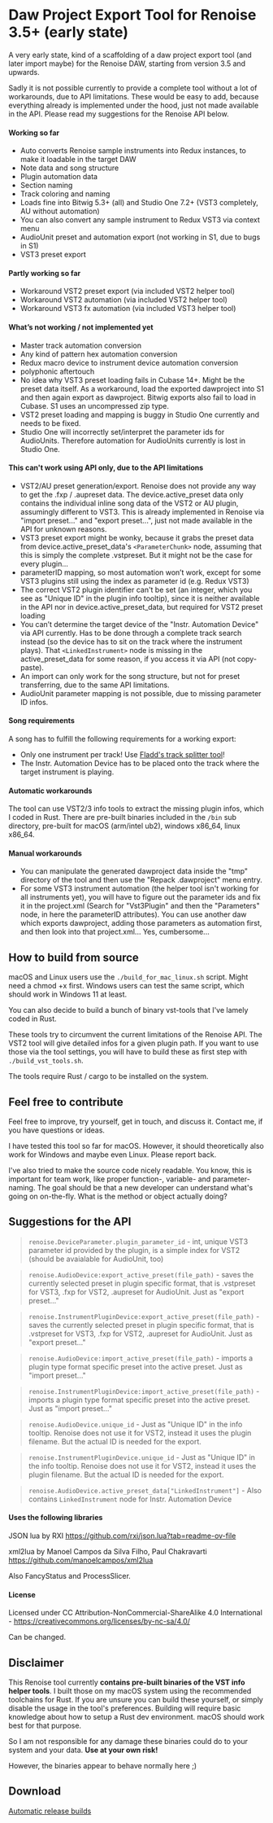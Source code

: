 # Daw Project Export Tool for Renoise 3.5+ (early state)

A very early state, kind of a scaffolding of a daw project export tool (and later import maybe) for the Renoise DAW, starting from version 3.5 and upwards.

Sadly it is not possible currently to provide a complete tool without a lot of workarounds, due to API limitations. These would be easy to add, because everything already is implemented under the hood, just not made available in the API. Please read my suggestions for the Renoise API below.

#### Working so far

- Auto converts Renoise sample instruments into Redux instances, to make it loadable in the target DAW
- Note data and song structure
- Plugin automation data
- Section naming
- Track coloring and naming
- Loads fine into Bitwig 5.3+ (all) and Studio One 7.2+ (VST3 completely, AU without automation)
- You can also convert any sample instrument to Redux VST3 via context menu
- AudioUnit preset and automation export (not working in S1, due to bugs in S1)
- VST3 preset export

#### Partly working so far

- Workaround VST2 preset export (via included VST2 helper tool)
- Workaround VST2 automation (via included VST2 helper tool)
- Workaround VST3 fx automation (via included VST3 helper tool)

#### What’s not working / not implemented yet

- Master track automation conversion
- Any kind of pattern hex automation conversion
- Redux macro device to instrument device automation conversion
- polyphonic aftertouch
- No idea why VST3 preset loading fails in Cubase 14+. Might be the preset data itself. As a workaround, load the exported dawproject into S1 and then again export as dawproject. Bitwig exports also fail to load in Cubase. S1 uses an uncompressed zip type.
- VST2 preset loading and mapping is buggy in Studio One currently and needs to be fixed.
- Studio One will incorrectly set/interpret the parameter ids for AudioUnits. Therefore automation for AudioUnits currently is lost in Studio One.

#### This can't work using API only, due to the API limitations

- VST2/AU preset generation/export. Renoise does not provide any way to get the .fxp / .aupreset data. The device.active_preset data only contains the individual inline song data of the VST2 or AU plugin, assumingly different to VST3. This is already implemented in Renoise via "import preset..." and "export preset...", just not made available in the API for unknown reasons.
- VST3 preset export might be wonky, because it grabs the preset data from device.active_preset_data's `<ParameterChunk>` node, assuming that this is simply the complete .vstpreset. But it might not be the case for every plugin...
- parameterID mapping, so most automation won’t work, except for some VST3 plugins still using the index as parameter id (e.g. Redux VST3)
- The correct VST2 plugin identifier can't be set (an integer, which you see as "Unique ID" in the plugin info tooltip), since it is neither available in the API nor in device.active_preset_data, but required for VST2 preset loading
- You can’t determine the target device of the "Instr. Automation Device" via API currently. Has to be done through a complete track search instead (so the device has to sit on the track where the instrument plays). That `<LinkedInstrument>` node is missing in the active_preset_data for some reason, if you access it via API (not copy-paste).
- An import can only work for the song structure, but not for preset transferring, due to the same API limitations.
- AudioUnit parameter mapping is not possible, due to missing parameter ID infos.

#### Song requirements

A song has to fulfill the following requirements for a working export:

- Only one instrument per track! Use [Fladd's track splitter tool](https://www.renoise.com/tools/split-into-separate-tracks)!
- The Instr. Automation Device has to be placed onto the track where the target instrument is playing.

#### Automatic workarounds

The tool can use VST2/3 info tools to extract the missing plugin infos, which I coded in Rust. There are pre-built binaries included in the `/bin` sub directory, pre-built for macOS (arm/intel ub2), windows x86_64, linux x86_64.

#### Manual workarounds

- You can manipulate the generated dawproject data inside the "tmp" directory of the tool and then use the "Repack .dawproject" menu entry.
- For some VST3 instrument automation (the helper tool isn't working for all instruments yet), you will have to figure out the parameter ids and fix it in the project.xml (Search for "Vst3Plugin" and then the "Parameters" node, in here the parameterID attributes). You can use another daw which exports dawproject, adding those parameters as automation first, and then look into that project.xml... Yes, cumbersome...

####

## How to build from source

macOS and Linux users use the `./build_for_mac_linux.sh` script. Might need a chmod +x first. Windows users can test the same script, which should work in Windows 11 at least.

You can also decide to build a bunch of binary vst-tools that I've lamely coded in Rust.

These tools try to circumvent the current limitations of the Renoise API. The VST2 tool will give detailed infos for a given plugin path. If you want to use those via the tool settings, you will have to build these as first step with `./build_vst_tools.sh`.

The tools require Rust / cargo to be installed on the system.

## Feel free to contribute

Feel free to improve, try yourself, get in touch, and discuss it. Contact me, if you have questions or ideas.

I have tested this tool so far for macOS. However, it should theoretically also work for Windows and maybe even Linux. Please report back.

I've also tried to make the source code nicely readable. You know, this is important for team work, like proper function-, variable- and parameter-naming. The goal should be that a new developer can understand what's going on on-the-fly. What is the method or object actually doing?

## Suggestions for the API

> `renoise.DeviceParameter.plugin_parameter_id` - int, unique VST3 parameter id provided by the plugin, is a simple index for VST2 (should be avaialable for AudioUnit, too)

> `renoise.AudioDevice:export_active_preset(file_path)` - saves the currently selected preset in plugin specific format, that is .vstpreset for VST3, .fxp for VST2, .aupreset for AudioUnit. Just as "export preset..."

> `renoise.InstrumentPluginDevice:export_active_preset(file_path)` - saves the currently selected preset in plugin specific format, that is .vstpreset for VST3, .fxp for VST2, .aupreset for AudioUnit. Just as "export preset..."

> `renoise.AudioDevice:import_active_preset(file_path)` - imports a plugin type format specific preset into the active preset. Just as "import preset..."

> `renoise.InstrumentPluginDevice:import_active_preset(file_path)` - imports a plugin type format specific preset into the active preset. Just as "import preset..."

> `renoise.AudioDevice.unique_id` - Just as "Unique ID" in the info tooltip. Renoise does not use it for VST2, instead it uses the plugin filename. But the actual ID is needed for the export.

> `renoise.InstrumentPluginDevice.unique_id` - Just as "Unique ID" in the info tooltip. Renoise does not use it for VST2, instead it uses the plugin filename. But the actual ID is needed for the export.

> `renoise.AudioDevice.active_preset_data["LinkedInstrument"]` - Also contains `LinkedInstrument` node for Instr. Automation Device

#### Uses the following libraries

JSON lua by RXI
https://github.com/rxi/json.lua?tab=readme-ov-file

xml2lua by Manoel Campos da Silva Filho, Paul Chakravarti
https://github.com/manoelcampos/xml2lua

Also FancyStatus and ProcessSlicer.

#### License

Licensed under CC Attribution-NonCommercial-ShareAlike 4.0 International - https://creativecommons.org/licenses/by-nc-sa/4.0/

Can be changed.

## Disclaimer

This Renoise tool currently **contains pre-built binaries of the VST info helper tools**. I built those on my macOS system using the recommended toolchains for Rust. If you are unsure you can build these yourself, or simply disable the usage in the tool's preferences. Building will require basic knowledge about how to setup a Rust dev environment. macOS should work best for that purpose.

So I am not responsible for any damage these binaries could do to your system and your data. **Use at your own risk!**

However, the binaries appear to behave normally here ;)

## Download

[Automatic release builds](https://github.com/Jurek-Raben/DawProject-Tool/releases)
